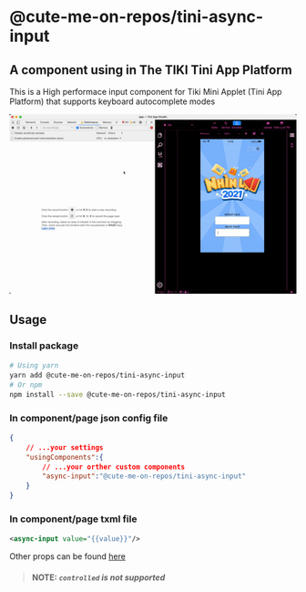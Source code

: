 # @cute-me-on-repos/tini-async-input
## A component using in The TIKI Tini App Platform
This is a High performace input component for Tiki Mini Applet (Tini App Platform) that supports keyboard autocomplete modes
 
![preview and comparing](https://github.com/cute-me-on-repos/tini-async-input/blob/main/preview-and-comparing.gif?raw=true)

## Usage

### Install package
```bash
# Using yarn
yarn add @cute-me-on-repos/tini-async-input
# Or npm
npm install --save @cute-me-on-repos/tini-async-input
```
### In component/page json config file
```json
{
    // ...your settings
    "usingComponents":{
        // ...your orther custom components
        "async-input":"@cute-me-on-repos/tini-async-input"
    }
}
```
### In component/page txml file

```xml
<async-input value="{{value}}"/>
```
Other props can be found [here](https://developers.tiki.vn/docs/component/basic/form/input)

> #### NOTE: _`controlled` is not supported_
